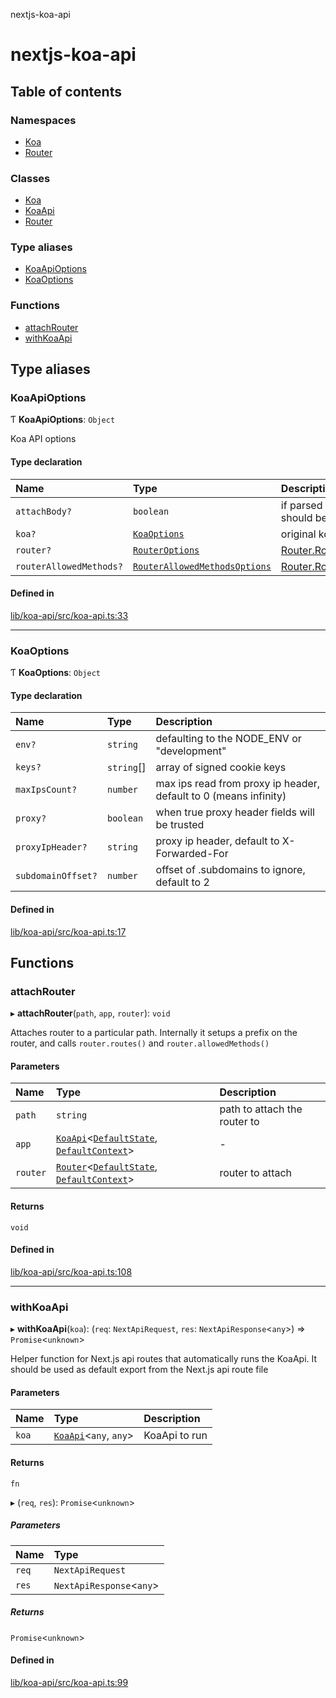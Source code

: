 nextjs-koa-api

# nextjs-koa-api

## Table of contents

### Namespaces

- [Koa](modules/Koa.md)
- [Router](modules/Router.md)

### Classes

- [Koa](classes/Koa.md)
- [KoaApi](classes/KoaApi.md)
- [Router](classes/Router.md)

### Type aliases

- [KoaApiOptions](README.md#koaapioptions)
- [KoaOptions](README.md#koaoptions)

### Functions

- [attachRouter](README.md#attachrouter)
- [withKoaApi](README.md#withkoaapi)

## Type aliases

### KoaApiOptions

Ƭ **KoaApiOptions**: `Object`

Koa API options

#### Type declaration

| Name                    | Type                                                                              | Description                                                                            |
| :---------------------- | :-------------------------------------------------------------------------------- | :------------------------------------------------------------------------------------- |
| `attachBody?`           | `boolean`                                                                         | if parsed body from Nextjs request should be attached to ctx.request                   |
| `koa?`                  | [`KoaOptions`](README.md#koaoptions)                                              | original koa options                                                                   |
| `router?`               | [`RouterOptions`](interfaces/Router.RouterOptions.md)                             | [Router.RouterOptions](interfaces/Router.RouterOptions.md)                             |
| `routerAllowedMethods?` | [`RouterAllowedMethodsOptions`](interfaces/Router.RouterAllowedMethodsOptions.md) | [Router.RouterAllowedMethodsOptions](interfaces/Router.RouterAllowedMethodsOptions.md) |

#### Defined in

[lib/koa-api/src/koa-api.ts:33](https://github.com/ivandotv/nextjs-koa-api/blob/5ef1256/lib/koa-api/src/koa-api.ts#L33)

---

### KoaOptions

Ƭ **KoaOptions**: `Object`

#### Type declaration

| Name               | Type       | Description                                                      |
| :----------------- | :--------- | :--------------------------------------------------------------- |
| `env?`             | `string`   | defaulting to the NODE_ENV or "development"                      |
| `keys?`            | `string`[] | array of signed cookie keys                                      |
| `maxIpsCount?`     | `number`   | max ips read from proxy ip header, default to 0 (means infinity) |
| `proxy?`           | `boolean`  | when true proxy header fields will be trusted                    |
| `proxyIpHeader?`   | `string`   | proxy ip header, default to X-Forwarded-For                      |
| `subdomainOffset?` | `number`   | offset of .subdomains to ignore, default to 2                    |

#### Defined in

[lib/koa-api/src/koa-api.ts:17](https://github.com/ivandotv/nextjs-koa-api/blob/5ef1256/lib/koa-api/src/koa-api.ts#L17)

## Functions

### attachRouter

▸ **attachRouter**(`path`, `app`, `router`): `void`

Attaches router to a particular path. Internally it setups a prefix on the router, and calls `router.routes()` and `router.allowedMethods()`

#### Parameters

| Name     | Type                                                                                                                                   | Description                  |
| :------- | :------------------------------------------------------------------------------------------------------------------------------------- | :--------------------------- |
| `path`   | `string`                                                                                                                               | path to attach the router to |
| `app`    | [`KoaApi`](classes/KoaApi.md)<[`DefaultState`](interfaces/Koa.DefaultState.md), [`DefaultContext`](interfaces/Koa.DefaultContext.md)\> | -                            |
| `router` | [`Router`](classes/Router.md)<[`DefaultState`](interfaces/Koa.DefaultState.md), [`DefaultContext`](interfaces/Koa.DefaultContext.md)\> | router to attach             |

#### Returns

`void`

#### Defined in

[lib/koa-api/src/koa-api.ts:108](https://github.com/ivandotv/nextjs-koa-api/blob/5ef1256/lib/koa-api/src/koa-api.ts#L108)

---

### withKoaApi

▸ **withKoaApi**(`koa`): (`req`: `NextApiRequest`, `res`: `NextApiResponse`<`any`\>) => `Promise`<`unknown`\>

Helper function for Next.js api routes that automatically runs the KoaApi.
It should be used as default export from the Next.js api route file

#### Parameters

| Name  | Type                                         | Description   |
| :---- | :------------------------------------------- | :------------ |
| `koa` | [`KoaApi`](classes/KoaApi.md)<`any`, `any`\> | KoaApi to run |

#### Returns

`fn`

▸ (`req`, `res`): `Promise`<`unknown`\>

##### Parameters

| Name  | Type                      |
| :---- | :------------------------ |
| `req` | `NextApiRequest`          |
| `res` | `NextApiResponse`<`any`\> |

##### Returns

`Promise`<`unknown`\>

#### Defined in

[lib/koa-api/src/koa-api.ts:99](https://github.com/ivandotv/nextjs-koa-api/blob/5ef1256/lib/koa-api/src/koa-api.ts#L99)
